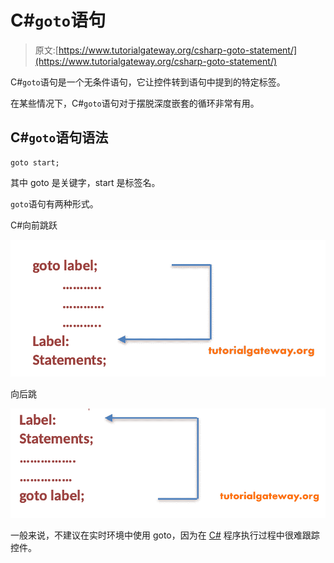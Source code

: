 # C#`goto`语句

> 原文:[https://www.tutorialgateway.org/csharp-goto-statement/](https://www.tutorialgateway.org/csharp-goto-statement/)

C#`goto`语句是一个无条件语句，它让控件转到语句中提到的特定标签。

在某些情况下，C#`goto`语句对于摆脱深度嵌套的循环非常有用。

## C#`goto`语句语法

```
goto start;
```

其中 goto 是关键字，start 是标签名。

`goto`语句有两种形式。

C#向前跳跃

![C# goto Statement 1](img/cd55ecdc540463efd855dcf0677e5a55.png)

向后跳

![C# goto Statement 2](img/732db93528d0745b14cac44f0d0be5ea.png)

一般来说，不建议在实时环境中使用 goto，因为在 [C#](https://www.tutorialgateway.org/csharp-tutorial/) 程序执行过程中很难跟踪控件。